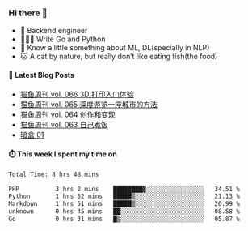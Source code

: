 ### Hi there 👋

- 🔧 Backend engineer
- 👨🏻‍💻 Write Go and Python
- 🔭 Know a little something about ML, DL(specially in NLP)
- 🐱 A cat by nature, but really don’t like eating fish(the food)

#### 📖 Latest Blog Posts
<!-- BLOG-POST-LIST:START -->
- [猫鱼周刊 vol. 066 3D 打印入门体验](https://ameow.xyz/archives/weekly-066)
- [猫鱼周刊 vol. 065 深度游览一座城市的方法](https://ameow.xyz/archives/weekly-065)
- [猫鱼周刊 vol. 064 创作和变现](https://ameow.xyz/archives/weekly-064)
- [猫鱼周刊 vol. 063 自己煮饭](https://ameow.xyz/archives/weekly-063)
- [暗盒 01](https://ameow.xyz/archives/film-roll-01)
<!-- BLOG-POST-LIST:END -->

#### ⏱️ This week I spent my time on
<!--START_SECTION:waka-->

```txt
Total Time: 8 hrs 48 mins

PHP          3 hrs 2 mins    ████████▓░░░░░░░░░░░░░░░░   34.51 %
Python       1 hrs 52 mins   █████▒░░░░░░░░░░░░░░░░░░░   21.13 %
Markdown     1 hrs 51 mins   █████▒░░░░░░░░░░░░░░░░░░░   20.99 %
unknown      0 hrs 45 mins   ██░░░░░░░░░░░░░░░░░░░░░░░   08.58 %
Go           0 hrs 31 mins   █▒░░░░░░░░░░░░░░░░░░░░░░░   05.87 %
```

<!--END_SECTION:waka-->

<!--
**LeslieLeung/LeslieLeung** is a ✨ _special_ ✨ repository because its `README.md` (this file) appears on your GitHub profile.

Here are some ideas to get you started:

- 🔭 I’m currently working on ...
- 🌱 I’m currently learning ...
- 👯 I’m looking to collaborate on ...
- 🤔 I’m looking for help with ...
- 💬 Ask me about ...
- 📫 How to reach me: ...
- 😄 Pronouns: ...
- ⚡ Fun fact: ...
-->
